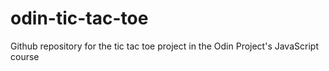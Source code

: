 # odin-tic-tac-toe
Github repository for the tic tac toe project in the Odin Project's JavaScript course
